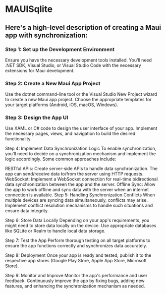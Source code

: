 # MAUISqlite

## Here's a high-level description of creating a Maui app with synchronization:

### Step 1: Set up the Development Environment
Ensure you have the necessary development tools installed. You'll need .NET SDK, Visual Studio, or Visual Studio Code with the necessary extensions for Maui development.

### Step 2: Create a New Maui App Project
Use the dotnet command-line tool or the Visual Studio New Project wizard to create a new Maui app project. Choose the appropriate templates for your target platforms (Android, iOS, macOS, Windows).

### Step 3: Design the App UI
Use XAML or C# code to design the user interface of your app. Implement the necessary pages, views, and navigation to build the desired functionality.

Step 4: Implement Data Synchronization Logic
To enable synchronization, you'll need to decide on a synchronization mechanism and implement the logic accordingly. Some common approaches include:


RESTful APIs: Create server-side APIs to handle data synchronization. The app can send/receive data to/from the server using HTTP requests.
WebSocket: Implement a WebSocket connection for real-time bidirectional data synchronization between the app and the server.
Offline Sync: Allow the app to work offline and sync data with the server when an internet connection is available.
Step 5: Handling Synchronization Conflicts
When multiple devices are syncing data simultaneously, conflicts may arise. Implement conflict resolution mechanisms to handle such situations and ensure data integrity.

Step 6: Store Data Locally
Depending on your app's requirements, you might need to store data locally on the device. Use appropriate databases like SQLite or Realm to handle local data storage.

Step 7: Test the App
Perform thorough testing on all target platforms to ensure the app functions correctly and synchronizes data accurately.

Step 8: Deployment
Once your app is ready and tested, publish it to the respective app stores (Google Play Store, Apple App Store, Microsoft Store).

Step 9: Monitor and Improve
Monitor the app's performance and user feedback. Continuously improve the app by fixing bugs, adding new features, and enhancing the synchronization mechanism as needed.


